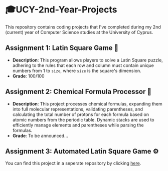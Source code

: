 # 🎓UCY-2nd-Year-Projects
This repository contains coding projects that I've completed during my 2nd (current) year of Computer Science studies at the University of Cyprus.

## Assignment 1: Latin Square Game 🔢
- **Description**: This program allows players to solve a Latin Square puzzle, adhering to the rules that each row and column must contain unique numbers from 1 to `size`, where `size` is the square's dimension.
- **Grade**: 100/100

## Assignment 2: Chemical Formula Processor 🧬
- **Description**: This project processes chemical formulas, expanding them into full molecular representations, validating parentheses, and calculating the total number of protons for each formula based on atomic numbers from the periodic table. Dynamic stacks are used to efficiently manage elements and parentheses while parsing the formulas.
- **Grade**: To be announced...

## Assignment 3: Automated Latin Square Game ⚙️
You can find this project in a seperate repository by clicking [here]([url](https://github.com/tsembp/EPL232-HW3)).

